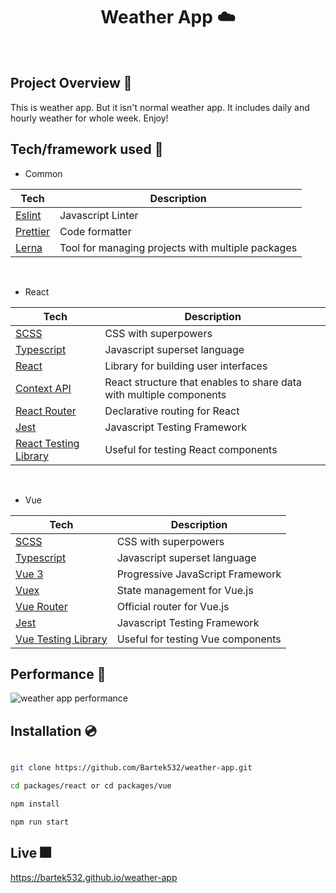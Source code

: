 <h1 align="center">
Weather App ☁️
</h1>

<br />

## Project Overview 🎨

This is weather app. But it isn't normal weather app. It includes daily and hourly weather for whole week. Enjoy!

## Tech/framework used 🧰

- Common

| Tech                             | Description                                       |
| -------------------------------- | ------------------------------------------------- |
| [Eslint](https://eslint.org/)    | Javascript Linter                                 |
| [Prettier](https://prettier.io/) | Code formatter                                    |
| [Lerna](https://lerna.js.org)    | Tool for managing projects with multiple packages |

<br />

- React

| Tech                                                                                   | Description                          |
| -------------------------------------------------------------------------------------- | ------------------------------------ |
| [SCSS](https://sass-lang.com)                                                          | CSS with superpowers                 |
| [Typescript](https://www.typescriptlang.org/)                                          | Javascript superset language         |
| [React](https://reactjs.org/)                                                          | Library for building user interfaces |
| [Context API](https://reactjs.org/docs/context.html)                                   | React structure that enables to share data with multiple components           |
| [React Router](https://reactrouter.com)                                                | Declarative routing for React        |
| [Jest](https://jestjs.io)                                                              | Javascript Testing Framework         |
| [React Testing Library](https://testing-library.com/docs/react-testing-library/intro/) | Useful for testing React components  |

<br />

- Vue

| Tech                                                                              | Description                       |
| --------------------------------------------------------------------------------- | --------------------------------- |
| [SCSS](https://sass-lang.com)                                                     | CSS with superpowers              |
| [Typescript](https://www.typescriptlang.org/)                                     | Javascript superset language      |
| [Vue 3](https://vuejs.org)                                                        | Progressive JavaScript Framework  |
| [Vuex](vuex.vuejs.org)                                                            | State management for Vue.js       |
| [Vue Router](https://router.vuejs.org)                                            | Official router for Vue.js        |
| [Jest](https://jestjs.io)                                                         | Javascript Testing Framework      |
| [Vue Testing Library](https://testing-library.com/docs/vue-testing-library/intro) | Useful for testing Vue components |

## Performance 💨

<img src="https://i.ibb.co/4M9c7sx/weather-app.png" alt="weather app performance" />

## Installation 💿

```bash

git clone https://github.com/Bartek532/weather-app.git

cd packages/react or cd packages/vue

npm install

npm run start

```

## Live 🎆

https://bartek532.github.io/weather-app

